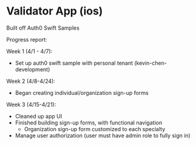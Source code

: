 # Validator App (ios) 

Built off Auth0 Swift Samples



Progress report: 

Week 1 (4/1 - 4/7): 
- Set up auth0 swift sample with personal tenant (kevin-chen-development)

Week 2 (4/8-4/24): 
- Began creating individual/organization sign-up forms

Week 3 (4/15-4/21): 
- Cleaned up app UI
- Finished building sign-up forms, with functional navigation
  - Organization sign-up form customized to each specialty 
- Manage user authorization (user must have admin role to fully sign in)

